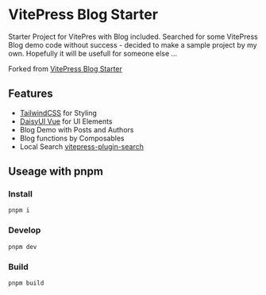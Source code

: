 # VitePress Blog Starter

Starter Project for VitePres with Blog included.
Searched for some VitePress Blog demo code without success - decided to make a sample project by my own.
Hopefully it will be usefull for someone else ...

Forked from [VitePress Blog Starter](https://github.com/sfxcode/vitepress-blog-starter)

## Features

- [TailwindCSS](https://tailwindcss.com) for Styling
- [DaisyUI Vue](https://github.com/daief/daisyui-vue) for UI Elements
- Blog Demo with Posts and Authors
- Blog functions by Composables
- Local Search [vitepress-plugin-search](https://github.com/emersonbottero/vitepress-plugin-search)

## Useage with pnpm

### Install

```shell
pnpm i
```

### Develop

```shell
pnpm dev
```

### Build

```shell
pnpm build
```
